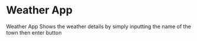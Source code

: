 # Weather App
Weather App
Shows the weather details by simply inputting the name of the town then enter button

